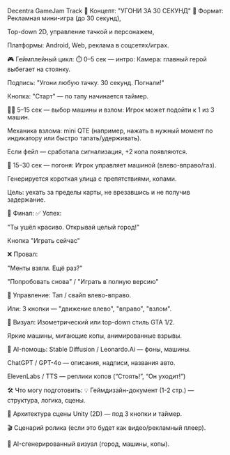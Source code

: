 Decentra
GameJam Track
🚗 Концепт: "УГОНИ ЗА 30 СЕКУНД"
📌 Формат:
Рекламная мини-игра (до 30 секунд),

Top-down 2D, управление тачкой и персонажем,

Платформы: Android, Web, реклама в соцсетях/играх.

🎮 Геймплейный цикл:
⏱️ 0–5 сек — интро:
Камера: главный герой выбегает на стоянку.

Подпись: "Угони любую тачку. 30 секунд. Погнали!"

Кнопка: "Старт" — по тапу начинается таймер.

🏃‍♂️ 5–15 сек — выбор машины и взлом:
Игрок может подойти к 1 из 3 машин.

Механика взлома: mini QTE (например, нажать в нужный момент по индикатору или быстро тапать/удерживать).

Если фейл — сработала сигнализация, +2 копа появляются.

🚓 15–30 сек — погоня:
Игрок управляет машиной (влево-вправо/газ).

Генерируется короткая улица с препятствиями, копами.

Цель: уехать за пределы карты, не врезавшись и не получив задержание.

🏁 Финал:
✅ Успех:

"Ты ушёл красиво. Открывай целый город!"

Кнопка "Играть сейчас"

❌ Провал:

"Менты взяли. Ещё раз?"

"Попробовать снова" / "Играть в полную версию"

🔧 Управление:
Тап / свайп влево-вправо.

Или: 3 кнопки — "движение влево", "вправо", "взлом".

🎨 Визуал:
Изометрический или top-down стиль GTA 1/2.

Яркие машины, мигающие копы, анимированные взрывы.

🎨 AI-помощь:
Stable Diffusion / Leonardo.Ai — фоны, машины.

ChatGPT / GPT-4o — описания, надписи, названия авто.

ElevenLabs / TTS — реплики копов (“Стоять!”, “Он уходит!”)

🛠️ Что могу подготовить:
💡 Геймдизайн-документ (1-2 стр.) — структура, логика, сцены.

🧱 Архитектура сцены Unity (2D) — под 3 кнопки и таймер.

🎬 Сценарий ролика (если это будет как видео/рекламный плеер).

🎨 AI-сгенерированный визуал (город, машины, копы).

